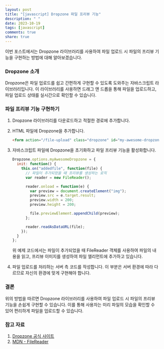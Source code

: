 ```yaml
---
layout: post
title: "[javascript] Dropzone 파일 프리뷰 기능"
description: " "
date: 2023-10-19
tags: [javascript]
comments: true
share: true
---
```


이번 포스트에서는 Dropzone 라이브러리를 사용하여 파일 업로드 시 파일의 프리뷰 기능을 구현하는 방법에 대해 알아보겠습니다.

### Dropzone 소개

Dropzone은 파일 업로드를 쉽고 간편하게 구현할 수 있도록 도와주는 자바스크립트 라이브러리입니다. 이 라이브러리를 사용하면 드래그 앤 드롭을 통해 파일을 업로드하고, 파일 업로드 상태를 실시간으로 확인할 수 있습니다.

### 파일 프리뷰 기능 구현하기

1. Dropzone 라이브러리를 다운로드하고 적절한 경로에 추가합니다.

2. HTML 파일에 Dropzone을 추가합니다.

    ```html
    <form action="/file-upload" class="dropzone" id="my-awesome-dropzone"></form>
    ```
   
3. 자바스크립트 파일에 Dropzone을 초기화하고 파일 프리뷰 기능을 활성화합니다.

    ```javascript
    Dropzone.options.myAwesomeDropzone = {
      init: function() {
        this.on("addedfile", function(file) {
          // 파일이 추가되었을 때 프리뷰를 생성하는 로직
          var reader = new FileReader();

          reader.onload = function(e) {
            var preview = document.createElement("img");
            preview.src = e.target.result;
            preview.width = 200;
            preview.height = 200;

            file.previewElement.appendChild(preview);
          };

          reader.readAsDataURL(file);
        });
      }
    };
    ```

    위 예제 코드에서는 파일이 추가되었을 때 FileReader 객체를 사용하여 파일의 내용을 읽고, 프리뷰 이미지를 생성하여 파일 엘리먼트에 추가하고 있습니다.

4. 파일 업로드를 처리하는 서버 측 코드를 작성합니다. 이 부분은 서버 환경에 따라 다르므로 자신의 환경에 맞게 구현해야 합니다.

### 결론

위의 방법을 따르면 Dropzone 라이브러리를 사용하여 파일 업로드 시 파일의 프리뷰 기능을 손쉽게 구현할 수 있습니다. 이를 통해 사용자는 미리 파일의 모습을 확인할 수 있어 편리하게 파일을 업로드할 수 있습니다.

### 참고 자료

1. [Dropzone 공식 사이트](https://www.dropzonejs.com/)
2. [MDN - FileReader](https://developer.mozilla.org/en-US/docs/Web/API/FileReader)